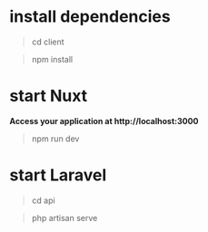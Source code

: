 
# install dependencies
> cd client

> npm install

# start Nuxt
**Access your application at http://localhost:3000**
> npm run dev


# start Laravel
> cd api

> php artisan serve